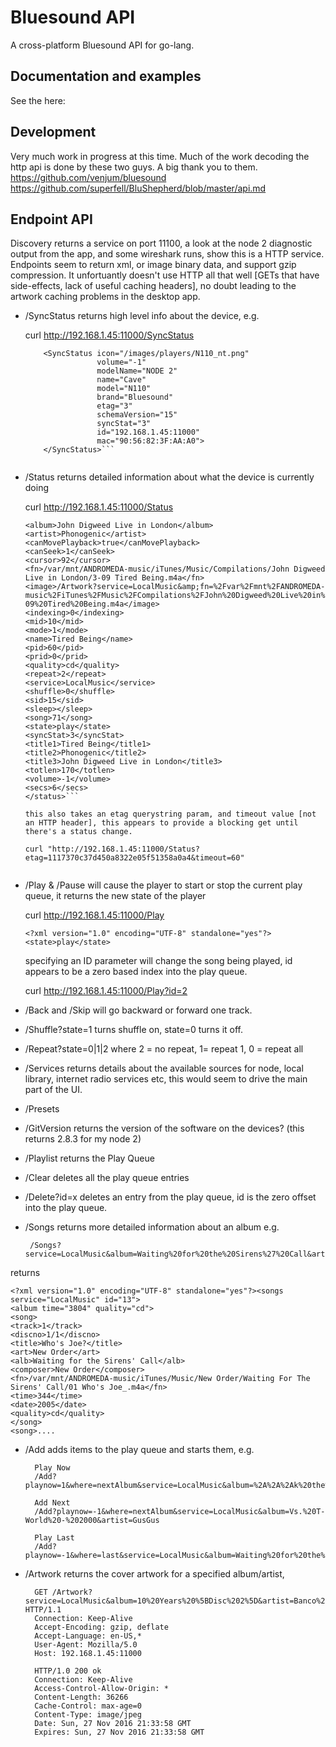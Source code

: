 
# Bluesound API

A cross-platform Bluesound API for go-lang.

## Documentation and examples

See the here: 

## Development

Very much work in progress at this time.
Much of the work decoding the http api is done by these two guys. A big thank you to them.
https://github.com/venjum/bluesound
https://github.com/superfell/BluShepherd/blob/master/api.md

## Endpoint API

Discovery returns a service on port 11100, a look at the node 2 diagnostic output from the app, and some wireshark runs, show this is a HTTP service. Endpoints seem to return xml, or image binary data, and support gzip compression. It unfortuantly doesn't use HTTP all that well [GETs that have side-effects, lack of useful caching headers], no doubt leading to the artwork caching problems in the desktop app.


 * /SyncStatus returns high level info about the device, e.g.
 
    curl http://192.168.1.45:11000/SyncStatus
 
    ```<?xml version="1.0" encoding="UTF-8" standalone="yes"?>
	    <SyncStatus icon="/images/players/N110_nt.png" 
		            volume="-1" 
					modelName="NODE 2" 
					name="Cave" 
					model="N110" 
					brand="Bluesound" 
					etag="3" 
					schemaVersion="15" 
					syncStat="3" 
					id="192.168.1.45:11000" 
					mac="90:56:82:3F:AA:A0">
		</SyncStatus>```
		
 * /Status returns detailed information about what the device is currently doing
 
    curl http://192.168.1.45:11000/Status

	```<?xml version="1.0" encoding="UTF-8" standalone="yes"?><status etag="ab5306d5f830e473252a22f5102df62d">
	<album>John Digweed Live in London</album>
	<artist>Phonogenic</artist>
	<canMovePlayback>true</canMovePlayback>
	<canSeek>1</canSeek>
	<cursor>92</cursor>
	<fn>/var/mnt/ANDROMEDA-music/iTunes/Music/Compilations/John Digweed Live in London/3-09 Tired Being.m4a</fn>
	<image>/Artwork?service=LocalMusic&amp;fn=%2Fvar%2Fmnt%2FANDROMEDA-music%2FiTunes%2FMusic%2FCompilations%2FJohn%20Digweed%20Live%20in%20London%2F3-09%20Tired%20Being.m4a</image>
	<indexing>0</indexing>
	<mid>10</mid>
	<mode>1</mode>
	<name>Tired Being</name>
	<pid>60</pid>
	<prid>0</prid>
	<quality>cd</quality>
	<repeat>2</repeat>
	<service>LocalMusic</service>
	<shuffle>0</shuffle>
	<sid>15</sid>
	<sleep></sleep>
	<song>71</song>
	<state>play</state>
	<syncStat>3</syncStat>
	<title1>Tired Being</title1>
	<title2>Phonogenic</title2>
	<title3>John Digweed Live in London</title3>
	<totlen>170</totlen>
	<volume>-1</volume>
	<secs>6</secs>
	</status>```
	
	this also takes an etag querystring param, and timeout value [not an HTTP header], this appears to provide a blocking get until there's a status change.
	
	curl "http://192.168.1.45:11000/Status?etag=1117370c37d450a8322e05f51358a0a4&timeout=60"
	
	
 * /Play & /Pause will cause the player to start or stop the current play queue, it returns the new state of the player
 
    curl http://192.168.1.45:11000/Play
 
    ```<?xml version="1.0" encoding="UTF-8" standalone="yes"?><state>play</state>``` 

    specifying an ID parameter will change the song being played, id appears to be a zero based index into the play queue.
	
	curl http://192.168.1.45:11000/Play?id=2

 * /Back and /Skip will go backward or forward one track.
 
 * /Shuffle?state=1 turns shuffle on, state=0 turns it off.
 
 * /Repeat?state=0|1|2	where 2 = no repeat, 1= repeat 1, 0 = repeat all
 
 * /Services returns details about the available sources for node, local library, internet radio services etc, this would seem to drive the main part of the UI.

 * /Presets
 
 * /GitVersion returns the version of the software on the devices? (this returns 2.8.3 for my node 2)
 
 * /Playlist returns the Play Queue 
 
 * /Clear deletes all the play queue entries
 
 * /Delete?id=x deletes an entry from the play queue, id is the zero offset into the play queue.
 
 * /Songs returns more detailed information about an album e.g.
 
        /Songs?service=LocalMusic&album=Waiting%20for%20the%20Sirens%27%20Call&artist=New%20Order
	
returns

	<?xml version="1.0" encoding="UTF-8" standalone="yes"?><songs service="LocalMusic" id="13">
	<album time="3804" quality="cd">
	<song>
	<track>1</track>
	<discno>1/1</discno>
	<title>Who's Joe?</title>
	<art>New Order</art>
	<alb>Waiting for the Sirens' Call</alb>
	<composer>New Order</composer>
	<fn>/var/mnt/ANDROMEDA-music/iTunes/Music/New Order/Waiting For The Sirens' Call/01 Who's Joe_.m4a</fn>
	<time>344</time>
	<date>2005</date>
	<quality>cd</quality>
	</song>
	<song>....
	
 * /Add adds items to the play queue and starts them, e.g.
 
 		 Play Now
	     /Add?playnow=1&where=nextAlbum&service=LocalMusic&album=%2A%2A%2Ak%20the%20Millenium&artist=The%20KLF
 
 		 Add Next
		 /Add?playnow=-1&where=nextAlbum&service=LocalMusic&album=Vs.%20T-World%20-%202000&artist=GusGus
		 
		 Play Last
		 /Add?playnow=-1&where=last&service=LocalMusic&album=Waiting%20for%20the%20Rights%20of%20Mu&artist=The%20KLF 
		 		 
		 
 * /Artwork returns the cover artwork for a specified album/artist,
 
		 GET /Artwork?service=LocalMusic&album=10%20Years%20%5BDisc%202%5D&artist=Banco%20De%20Gaia HTTP/1.1
		 Connection: Keep-Alive
		 Accept-Encoding: gzip, deflate
		 Accept-Language: en-US,*
		 User-Agent: Mozilla/5.0
		 Host: 192.168.1.45:11000

		 HTTP/1.0 200 ok
		 Connection: Keep-Alive
		 Access-Control-Allow-Origin: *
		 Content-Length: 36266
		 Cache-Control: max-age=0
		 Content-Type: image/jpeg
		 Date: Sun, 27 Nov 2016 21:33:58 GMT
		 Expires: Sun, 27 Nov 2016 21:33:58 GMT
		 

